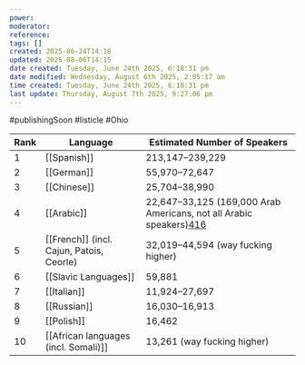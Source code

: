 ```yaml
---
power: 
moderator: 
reference: 
tags: []
created: 2025-06-24T14:18
updated: 2025-08-06T14:15
date created: Tuesday, June 24th 2025, 6:18:31 pm
date modified: Wednesday, August 6th 2025, 2:05:17 am
time created: Tuesday, June 24th 2025, 6:18:31 pm
last update: Thursday, August 7th 2025, 9:27:06 pm
---
```

#publishingSoon #listicle #Ohio 

| Rank | Language                                 | Estimated Number of Speakers                                                                                                                                                                                                                 |
| ---- | ---------------------------------------- | -------------------------------------------------------------------------------------------------------------------------------------------------------------------------------------------------------------------------------------------- |
| 1    | [[Spanish]]                              | 213,147–239,229                                                                                                                                                                                                                              |
| 2    | [[German]]                               | 55,970–72,647                                                                                                                                                                                                                                |
| 3    | [[Chinese]]                              | 25,704–38,990                                                                                                                                                                                                                                |
| 4    | [[Arabic]]                               | 22,647–33,125 (169,000 Arab Americans, not all Arabic speakers)[4](https://www.axios.com/local/cleveland/2025/06/17/ohio-has-many-arabic-speakers-census-data-shows)[1](https://en.wikipedia.org/wiki/Ohio)[6](https://proenglish.org/ohio/) |
| 5    | [[French]] (incl. Cajun, Patois, Ceorle) | 32,019–44,594 (way fucking higher)                                                                                                                                                                                                           |
| 6    | [[Slavic Languages]]                     | 59,881                                                                                                                                                                                                                                       |
| 7    | [[Italian]]                              | 11,924–27,697                                                                                                                                                                                                                                |
| 8    | [[Russian]]                              | 16,030–16,913                                                                                                                                                                                                                                |
| 9    | [[Polish]]                               | 16,462                                                                                                                                                                                                                                       |
| 10   | [[African languages (incl. Somali)]]     | 13,261 (way fucking higher)                                                                                                                                                                                                                  |